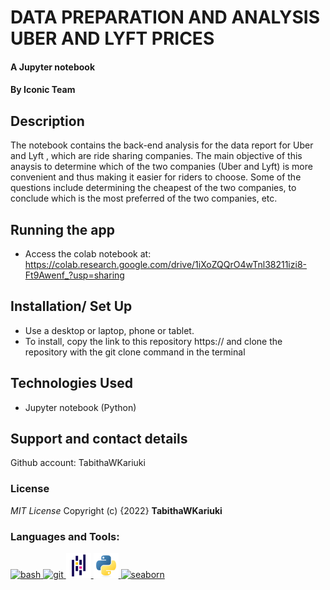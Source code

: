 
#  DATA PREPARATION AND ANALYSIS UBER AND LYFT PRICES
#### A Jupyter notebook
#### By **Iconic Team**
## Description
The notebook contains the back-end analysis for the data report for Uber and Lyft , which are ride sharing companies. The main objective of this anaysis to determine which of the two companies (Uber and Lyft) is more convenient and thus making it easier for riders to choose. Some of the questions include determining the cheapest of the two companies, to conclude which is the most preferred of the two companies, etc.
## Running the app
*  Access the colab notebook at: https://colab.research.google.com/drive/1iXoZQQrO4wTnl38211izi8-Ft9Awenf_?usp=sharing
## Installation/ Set Up
* Use a desktop or laptop, phone or tablet.
* To install, copy the link to this repository https:// and clone the repository with the git clone command in the terminal
## Technologies Used
* Jupyter notebook (Python)
## Support and contact details
Github account: TabithaWKariuki
### License
*MIT License*
Copyright (c) {2022} **TabithaWKariuki**
<p align="left">
</p>

<h3 align="left">Languages and Tools:</h3>
<p align="left"> <a href="https://www.gnu.org/software/bash/" target="_blank" rel="noreferrer"> <img src="https://www.vectorlogo.zone/logos/gnu_bash/gnu_bash-icon.svg" alt="bash" width="40" height="40"/> </a> <a href="https://git-scm.com/" target="_blank" rel="noreferrer"> <img src="https://www.vectorlogo.zone/logos/git-scm/git-scm-icon.svg" alt="git" width="40" height="40"/> </a> <a href="https://pandas.pydata.org/" target="_blank" rel="noreferrer"> <img src="https://raw.githubusercontent.com/devicons/devicon/2ae2a900d2f041da66e950e4d48052658d850630/icons/pandas/pandas-original.svg" alt="pandas" width="40" height="40"/> </a> <a href="https://www.python.org" target="_blank" rel="noreferrer"> <img src="https://raw.githubusercontent.com/devicons/devicon/master/icons/python/python-original.svg" alt="python" width="40" height="40"/> </a> <a href="https://seaborn.pydata.org/" target="_blank" rel="noreferrer"> <img src="https://seaborn.pydata.org/_images/logo-mark-lightbg.svg" alt="seaborn" width="40" height="40"/> </a> </p>
